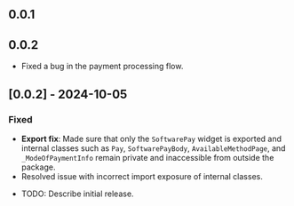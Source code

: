 ## 0.0.1

## 0.0.2

- Fixed a bug in the payment processing flow.

## [0.0.2] - 2024-10-05

### Fixed

- **Export fix**: Made sure that only the `SoftwarePay` widget is exported and internal classes such as `Pay`, `SoftwarePayBody`, `AvailableMethodPage`, and `_ModeOfPaymentInfo` remain private and inaccessible from outside the package.
- Resolved issue with incorrect import exposure of internal classes.

* TODO: Describe initial release.
